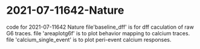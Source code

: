 # 2021-07-11642-Nature
code for 2021-07-11642 Nature
file'baseline_dff' is for dff caculation of raw G6 traces.
file 'areaplotg6f' is to plot behavior mapping to calcium traces.
file 'calcium_single_event' is to plot peri-event calcium responses.
